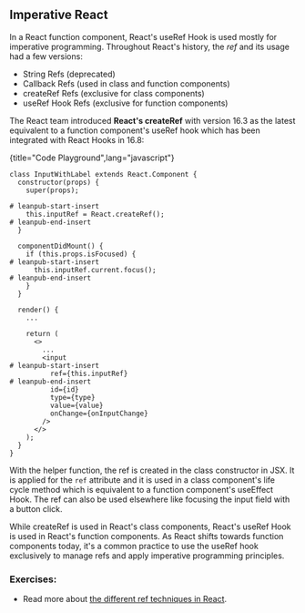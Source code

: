 ## Imperative React

In a React function component, React's useRef Hook is used mostly for imperative programming. Throughout React's history, the *ref* and its usage had a few versions:

* String Refs (deprecated)
* Callback Refs (used in class and function components)
* createRef Refs (exclusive for class components)
* useRef Hook Refs (exclusive for function components)

The React team introduced **React's createRef** with version 16.3 as the latest equivalent to a function component's useRef hook which has been integrated with React Hooks in 16.8:

{title="Code Playground",lang="javascript"}
~~~~~~~
class InputWithLabel extends React.Component {
  constructor(props) {
    super(props);

# leanpub-start-insert
    this.inputRef = React.createRef();
# leanpub-end-insert
  }

  componentDidMount() {
    if (this.props.isFocused) {
# leanpub-start-insert
      this.inputRef.current.focus();
# leanpub-end-insert
    }
  }

  render() {
    ...

    return (
      <>
        ...
        <input
# leanpub-start-insert
          ref={this.inputRef}
# leanpub-end-insert
          id={id}
          type={type}
          value={value}
          onChange={onInputChange}
        />
      </>
    );
  }
}
~~~~~~~


With the helper function, the ref is created in the class constructor in JSX. It is applied for the `ref` attribute and it is used in a class component's life cycle method which is equivalent to a function component's useEffect Hook. The ref can also be used elsewhere like focusing the input field with a button click.

While createRef is used in React's class components, React's useRef Hook is used in React's function components. As React shifts towards function components today, it's a common practice to use the useRef hook exclusively to manage refs and apply imperative programming principles.

### Exercises:

* Read more about [the different ref techniques in React](https://reactjs.org/docs/refs-and-the-dom.html).
